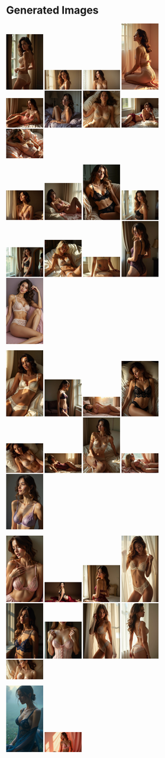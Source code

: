 # Generated Images



<img src="2025_07_01_01.webp" width="100"/> <img src="2025_07_01_02.webp" width="100"/> <img src="2025_07_01_03.webp" width="100"/> <img src="2025_07_01_04.webp" width="100"/> <img src="2025_07_01_05.webp" width="100"/> <img src="2025_07_01_06.webp" width="100"/> <img src="2025_07_01_07.webp" width="100"/> <img src="2025_07_01_08.webp" width="100"/> <img src="2025_07_01_09.webp" width="100"/>

<img src="2025_07_01_10.webp" width="100"/> <img src="2025_07_01_11.webp" width="100"/> <img src="2025_07_01_12.webp" width="100"/> <img src="2025_07_01_13.webp" width="100"/> <img src="2025_07_01_14.webp" width="100"/> <img src="2025_07_01_15.webp" width="100"/> <img src="2025_07_01_16.webp" width="100"/> <img src="2025_07_01_17.webp" width="100"/> <img src="2025_07_01_18.webp" width="100"/>

<img src="2025_07_01_19.webp" width="100"/> <img src="2025_07_01_20.webp" width="100"/> <img src="2025_07_01_21.webp" width="100"/> <img src="2025_07_01_22.webp" width="100"/> <img src="2025_07_01_23.webp" width="100"/> <img src="2025_07_01_24.webp" width="100"/> <img src="2025_07_01_25.webp" width="100"/> <img src="2025_07_01_26.webp" width="100"/> <img src="2025_07_01_27.webp" width="100"/>

<img src="2025_07_01_28.webp" width="100"/> <img src="2025_07_01_29.webp" width="100"/> <img src="2025_07_01_30.webp" width="100"/> <img src="2025_07_01_31.webp" width="100"/> <img src="2025_07_01_32.webp" width="100"/> <img src="2025_07_01_33.webp" width="100"/> <img src="2025_07_01_34.webp" width="100"/> <img src="2025_07_01_35.webp" width="100"/> <img src="2025_07_01_36.webp" width="100"/>

<img src="2025_07_01_37.webp" width="100"/> <img src="2025_07_01_38.webp" width="100"/>